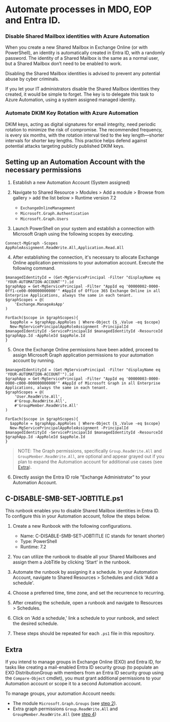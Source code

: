 # Automate processes in MDO, EOP and Entra ID.

### Disable Shared Mailbox identities with Azure Automation
When you create a new Shared Mailbox in Exchange Online (or with PowerShell), an identity is automatically created in Entra ID, with a randomly password. The identity of a Shared Mailbox is the same as a normal user, but a Shared Mailbox don’t need to be enabled to work.

Disabling the Shared Mailbox identities is advised to prevent any potential abuse by cyber criminals.

If you let your IT administrators disable the Shared Mailbox identities they created, it would be simple to forget. The key is to delegate this task to Azure Automation, using a system assigned managed identity.

### Automate DKIM Key Rotation with Azure Automation
DKIM keys, acting as digital signatures for email integrity, need periodic rotation to minimize the risk of compromise. The recommended frequency, is every six months, with the rotation interval tied to the key length—shorter intervals for shorter key lengths. This practice helps defend against potential attacks targeting publicly published DKIM keys.


## Setting up an Automation Account with the necessary permissions
1. Establish a new Automation Account (System assigned)
   
2. Navigate to Shared Resource > Modules > Add a module > Browse from gallery > add the list below > Runtime version 7.2
    - ```ExchangeOnlineManagement```
    - ```Microsoft.Graph.Authentication```
    - ```Microsoft.Graph.Users```
    
3. Launch PowerShell on your system and establish a connection with Microsoft Graph using the following scopes by executing.
```
Connect-MgGraph -Scopes AppRoleAssignment.ReadWrite.All,Application.Read.All
```

4. After establishing the connection, it's necessary to allocate Exchange Online application permissions to your automation account. Execute the following command.
```
$managedIdentityId = (Get-MgServicePrincipal -Filter "displayName eq 'YOUR-AUTOMATION-ACCOUNT'").id
$graphApp = Get-MgServicePrincipal -Filter "AppId eq '00000002-0000-0ff1-ce00-000000000000'" #AppId of Office 365 Exchange Online in all Enterprise Applications, always the same in each tenant.
$graphScopes = @(
    'Exchange.ManageAsApp'
)

ForEach($scope in $graphScopes){
  $appRole = $graphApp.AppRoles | Where-Object {$_.Value -eq $scope}
  New-MgServicePrincipalAppRoleAssignment -PrincipalId $managedIdentityId -ServicePrincipalId $managedIdentityId -ResourceId $graphApp.Id -AppRoleId $appRole.Id
}
```

5. Once the Exchange Online permissions have been added, proceed to assign Microsoft Graph application permissions to your automation account by running.
```
$managedIdentityId = (Get-MgServicePrincipal -Filter "displayName eq 'YOUR-AUTOMATION-ACCOUNT'").id
$graphApp = Get-MgServicePrincipal -Filter "AppId eq '00000003-0000-0000-c000-000000000000'" #AppId of Microsoft Graph in all Enterprise Applications, always the same in each tenant.
$graphScopes = @(
    'User.ReadWrite.All',
    #'Group.ReadWrite.All',
    #'GroupMember.ReadWrite.All'
)

ForEach($scope in $graphScopes){
  $appRole = $graphApp.AppRoles | Where-Object {$_.Value -eq $scope}
  New-MgServicePrincipalAppRoleAssignment -PrincipalId $managedIdentityId -ServicePrincipalId $managedIdentityId -ResourceId $graphApp.Id -AppRoleId $appRole.Id
}
```
> NOTE: The Graph permissions, specifically ```Group.ReadWrite.All``` and ```GroupMember.ReadWrite.All```, are optional and appear grayed out if you plan to expand the Automation account for additional use cases (see [Extra](https://github.com/vand3rlinden/AzureAutomation?tab=readme-ov-file#extra)).


6. Directly assign the Entra ID role "Exchange Administrator" to your Automation Account.

## C-DISABLE-SMB-SET-JOBTITLE.ps1
This runbook enables you to disable Shared Mailbox identities in Entra ID. To configure this in your Automation account, follow the steps below.

1. Create a new Runbook with the following configurations.
      - Name: C-DISABLE-SMB-SET-JOBTITLE (C stands for tenant shorter)
      - Type: PowerShell
      - Runtime: 7.2

2. You can utilize the runbook to disable all your Shared Mailboxes and assign them a JobTitle by clicking 'Start' in the runbook.

3. Automate the runbook by assigning it a schedule. In your Automation Account, navigate to Shared Resources > Schedules and click 'Add a schedule'.

4. Choose a preferred time, time zone, and set the recurrence to recurring.

5. After creating the schedule, open a runbook and navigate to Resources > Schedules.

6. Click on 'Add a schedule,' link a schedule to your runbook, and select the desired schedule.

7. These steps should be repeated for each ```.ps1``` file in this repository.

## Extra
If you intend to manage groups in Exchange Online (EXO) and Entra ID, for tasks like creating a mail-enabled Entra ID security group (to populate an EXO DistributionGroup with members from an Entra ID security group using the ```Compare-Object``` cmdlet), you must grant additional permissions to your Automation account or scope it to a second Automation account.

To manage groups, your automation Account needs:
- The module ```Microsoft.Graph.Groups``` (see [step 2](https://github.com/vand3rlinden/AzureAutomation?tab=readme-ov-file#setting-up-an-automation-account-with-the-necessary-permissions)).
- Extra graph permissions ```Group.ReadWrite.All``` and ```GroupMember.ReadWrite.All``` (see [step 4](https://github.com/vand3rlinden/AzureAutomation?tab=readme-ov-file#setting-up-an-automation-account-with-the-necessary-permissions))
